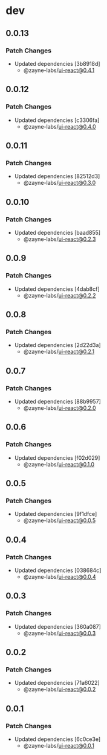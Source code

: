 # dev

## 0.0.13

### Patch Changes

- Updated dependencies [3b8918d]
   - @zayne-labs/ui-react@0.4.1

## 0.0.12

### Patch Changes

- Updated dependencies [c3306fa]
   - @zayne-labs/ui-react@0.4.0

## 0.0.11

### Patch Changes

- Updated dependencies [82512d3]
   - @zayne-labs/ui-react@0.3.0

## 0.0.10

### Patch Changes

- Updated dependencies [baad855]
   - @zayne-labs/ui-react@0.2.3

## 0.0.9

### Patch Changes

- Updated dependencies [4dab8cf]
   - @zayne-labs/ui-react@0.2.2

## 0.0.8

### Patch Changes

- Updated dependencies [2d22d3a]
   - @zayne-labs/ui-react@0.2.1

## 0.0.7

### Patch Changes

- Updated dependencies [88b9957]
   - @zayne-labs/ui-react@0.2.0

## 0.0.6

### Patch Changes

- Updated dependencies [f02d029]
   - @zayne-labs/ui-react@0.1.0

## 0.0.5

### Patch Changes

- Updated dependencies [9f1dfce]
   - @zayne-labs/ui-react@0.0.5

## 0.0.4

### Patch Changes

- Updated dependencies [038684c]
   - @zayne-labs/ui-react@0.0.4

## 0.0.3

### Patch Changes

- Updated dependencies [360a087]
   - @zayne-labs/ui-react@0.0.3

## 0.0.2

### Patch Changes

- Updated dependencies [71a6022]
   - @zayne-labs/ui-react@0.0.2

## 0.0.1

### Patch Changes

- Updated dependencies [6c0ce3e]
   - @zayne-labs/ui-react@0.0.1
